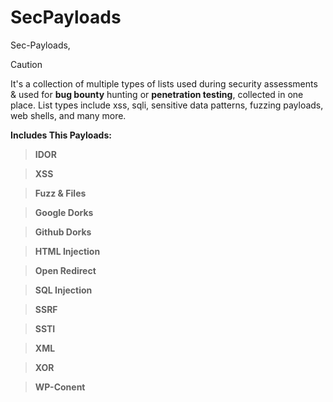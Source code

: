 # SecPayloads

Sec-Payloads, 
> [!CAUTION]
> It's a collection of multiple types of lists used during security assessments &amp; used for **bug bounty** hunting or **penetration testing**, collected in one place. List types include xss, sqli, sensitive data patterns, fuzzing payloads, web shells, and many more.

**Includes This Payloads:**
> **IDOR**

> **XSS**

> **Fuzz & Files**

> **Google Dorks**

> **Github Dorks**

> **HTML Injection**

> **Open Redirect**

> **SQL Injection**

> **SSRF**

> **SSTI**

> **XML**

> **XOR**

> **WP-Conent**
